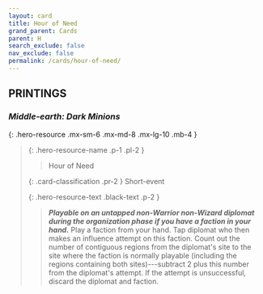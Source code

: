 ```yaml
---
layout: card
title: Hour of Need
grand_parent: Cards
parent: H
search_exclude: false
nav_exclude: false
permalink: /cards/hour-of-need/
---
```


## PRINTINGS


### _Middle-earth: Dark Minions_

{: .hero-resource .mx-sm-6 .mx-md-8 .mx-lg-10 .mb-4 }
> {: .hero-resource-name .p-1 .pl-2 }
> > <div class="card-mp"></div>
> > <div class="card-name">Hour of Need</div>
>
> {: .card-classification .pr-2 }
> Short-event
>
> {: .hero-resource-text .black-text .p-2 }
> > ***Playable on an untapped non-Warrior non-Wizard diplomat during the organization phase if you have a faction in your hand.*** Play a faction from your hand. Tap diplomat who then makes an influence attempt on this faction. Count out the number of contiguous regions from the diplomat's site to the site where the faction is normally playable (including the regions containing both sites)---subtract 2 plus this number from the diplomat's attempt. If the attempt is unsuccessful, discard the diplomat and faction. 
> 
